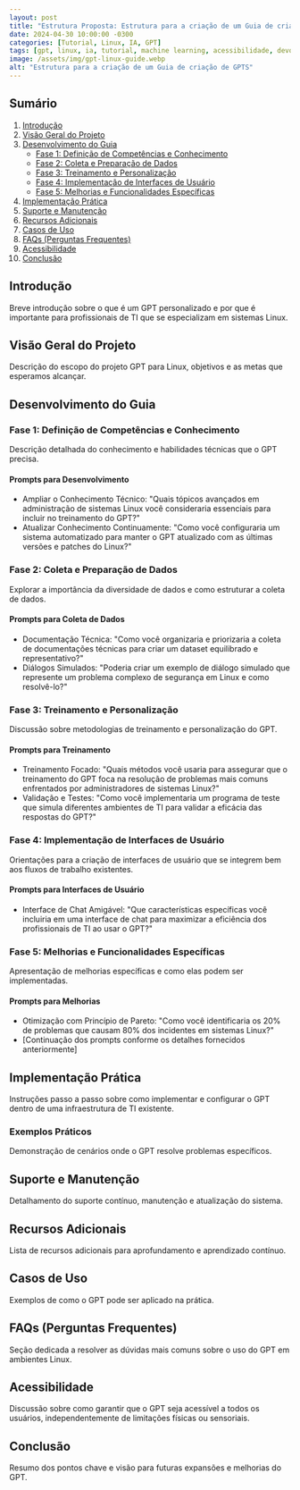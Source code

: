 ```yaml
---
layout: post
title: "Estrutura Proposta: Estrutura para a criação de um Guia de criação de GPTS"
date: 2024-04-30 10:00:00 -0300
categories: [Tutorial, Linux, IA, GPT]
tags: [gpt, linux, ia, tutorial, machine learning, acessibilidade, devops]
image: /assets/img/gpt-linux-guide.webp
alt: "Estrutura para a criação de um Guia de criação de GPTS"
---
```


## Sumário

1. [Introdução](#introdução)
2. [Visão Geral do Projeto](#visão-geral-do-projeto)
3. [Desenvolvimento do Guia](#desenvolvimento-do-guia)
   - [Fase 1: Definição de Competências e Conhecimento](#fase-1-definição-de-competências-e-conhecimento)
   - [Fase 2: Coleta e Preparação de Dados](#fase-2-coleta-e-preparação-de-dados)
   - [Fase 3: Treinamento e Personalização](#fase-3-treinamento-e-personalização)
   - [Fase 4: Implementação de Interfaces de Usuário](#fase-4-implementação-de-interfaces-de-usuário)
   - [Fase 5: Melhorias e Funcionalidades Específicas](#fase-5-melhorias-e-funcionalidades-específicas)
4. [Implementação Prática](#implementação-prática)
5. [Suporte e Manutenção](#suporte-e-manutenção)
6. [Recursos Adicionais](#recursos-adicionais)
7. [Casos de Uso](#casos-de-uso)
8. [FAQs (Perguntas Frequentes)](#faqs-perguntas-frequentes)
9. [Acessibilidade](#acessibilidade)
10. [Conclusão](#conclusão)

## Introdução
Breve introdução sobre o que é um GPT personalizado e por que é importante para profissionais de TI que se especializam em sistemas Linux.

## Visão Geral do Projeto
Descrição do escopo do projeto GPT para Linux, objetivos e as metas que esperamos alcançar.

## Desenvolvimento do Guia

### Fase 1: Definição de Competências e Conhecimento
Descrição detalhada do conhecimento e habilidades técnicas que o GPT precisa.

#### Prompts para Desenvolvimento
- Ampliar o Conhecimento Técnico: "Quais tópicos avançados em administração de sistemas Linux você consideraria essenciais para incluir no treinamento do GPT?"
- Atualizar Conhecimento Continuamente: "Como você configuraria um sistema automatizado para manter o GPT atualizado com as últimas versões e patches do Linux?"

### Fase 2: Coleta e Preparação de Dados
Explorar a importância da diversidade de dados e como estruturar a coleta de dados.

#### Prompts para Coleta de Dados
- Documentação Técnica: "Como você organizaria e priorizaria a coleta de documentações técnicas para criar um dataset equilibrado e representativo?"
- Diálogos Simulados: "Poderia criar um exemplo de diálogo simulado que represente um problema complexo de segurança em Linux e como resolvê-lo?"

### Fase 3: Treinamento e Personalização
Discussão sobre metodologias de treinamento e personalização do GPT.

#### Prompts para Treinamento
- Treinamento Focado: "Quais métodos você usaria para assegurar que o treinamento do GPT foca na resolução de problemas mais comuns enfrentados por administradores de sistemas Linux?"
- Validação e Testes: "Como você implementaria um programa de teste que simula diferentes ambientes de TI para validar a eficácia das respostas do GPT?"

### Fase 4: Implementação de Interfaces de Usuário
Orientações para a criação de interfaces de usuário que se integrem bem aos fluxos de trabalho existentes.

#### Prompts para Interfaces de Usuário
- Interface de Chat Amigável: "Que características específicas você incluiria em uma interface de chat para maximizar a eficiência dos profissionais de TI ao usar o GPT?"

### Fase 5: Melhorias e Funcionalidades Específicas
Apresentação de melhorias específicas e como elas podem ser implementadas.

#### Prompts para Melhorias
- Otimização com Princípio de Pareto: "Como você identificaria os 20% de problemas que causam 80% dos incidentes em sistemas Linux?"
- [Continuação dos prompts conforme os detalhes fornecidos anteriormente]

## Implementação Prática
Instruções passo a passo sobre como implementar e configurar o GPT dentro de uma infraestrutura de TI existente.

### Exemplos Práticos
Demonstração de cenários onde o GPT resolve problemas específicos.

## Suporte e Manutenção
Detalhamento do suporte contínuo, manutenção e atualização do sistema.

## Recursos Adicionais
Lista de recursos adicionais para aprofundamento e aprendizado contínuo.

## Casos de Uso
Exemplos de como o GPT pode ser aplicado na prática.

## FAQs (Perguntas Frequentes)
Seção dedicada a resolver as dúvidas mais comuns sobre o uso do GPT em ambientes Linux.

## Acessibilidade
Discussão sobre como garantir que o GPT seja acessível a todos os usuários, independentemente de limitações físicas ou sensoriais.

## Conclusão
Resumo dos pontos chave e visão para futuras expansões e melhorias do GPT.